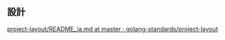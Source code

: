 設計
----

[project-layout/README_ja.md at master · golang-standards/project-layout](https://github.com/golang-standards/project-layout/blob/master/README_ja.md)  
